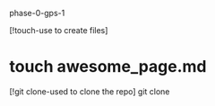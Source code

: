phase-0-gps-1

[!touch-use to create files]

touch awesome_page.md
=============
[!git clone-used to clone the repo]
git clone
